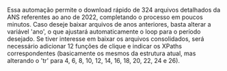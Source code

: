 Essa automação permite o download rápido de 324 arquivos detalhados da ANS referentes ao ano de 2022, completando o processo em poucos minutos.
Caso deseje baixar arquivos de anos anteriores, basta alterar a variável 'ano', o que ajustará automaticamente o loop para o período desejado.
Se tiver interesse em baixar os arquivos consolidados, será necessário adicionar 12 funções de clique e indicar os XPaths correspondentes (basicamente os mesmos da estrutura atual, mas alterando o 'tr' para 4, 6, 8, 10, 12, 14, 16, 18, 20, 22, 24 e 26).
